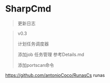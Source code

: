 # SharpCmd 

> 更新日志

> v0.3 
>
> 计划任务调度器 
>
> 添加job 任务管理     参考Details.md
>
> 添加portscan命令 


https://github.com/antonioCoco/RunasCs runas


